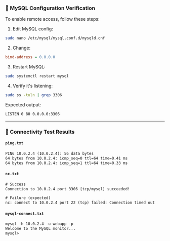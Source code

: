 ### 🔹 MySQL Configuration Verification

To enable remote access, follow these steps:

1. Edit MySQL config:

```bash
sudo nano /etc/mysql/mysql.conf.d/mysqld.cnf
```

2. Change:

```ini
bind-address = 0.0.0.0
```

3. Restart MySQL:

```bash
sudo systemctl restart mysql
```

4. Verify it's listening:

```bash
sudo ss -tuln | grep 3306
```

Expected output:

```txt
LISTEN 0 80 0.0.0.0:3306
```

---

### 🔹 Connectivity Test Results

#### `ping.txt`

```txt
PING 10.0.2.4 (10.0.2.4): 56 data bytes
64 bytes from 10.0.2.4: icmp_seq=0 ttl=64 time=0.41 ms
64 bytes from 10.0.2.4: icmp_seq=1 ttl=64 time=0.33 ms
```

#### `nc.txt`

```txt
# Success
Connection to 10.0.2.4 port 3306 [tcp/mysql] succeeded!

# Failure (expected)
nc: connect to 10.0.2.4 port 22 (tcp) failed: Connection timed out
```

#### `mysql-connect.txt`

```txt
mysql -h 10.0.2.4 -u webapp -p
Welcome to the MySQL monitor...
mysql>
```
